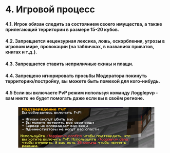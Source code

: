 # 4. Игровой процесс

#### 4.1. Игрок обязан следить за состоянием своего имущества, а также прилегающий территории в размере 15-20 кубов.

#### 4.2. Запрещается нецензурная лексика, ложь, оскорбления, угрозы в игровом мире, провокации (на табличках, в названиях приватов, книгах и т.д.).

#### 4.3. Запрещается ставить неприличные скины и плащи.

#### 4.4. Запрещено игнорировать просьбы Модератора покинуть территорию/постройку, вы можете быть помехой для кого-нибудь.

#### 4.5 Если вы включаете PvP режим используя команду /togglepvp - вам никто не будет помогать даже если вы в своём регионе.

<figure><img src="../../.gitbook/assets/unknown.png" alt="PvP режим"><figcaption></figcaption></figure>

